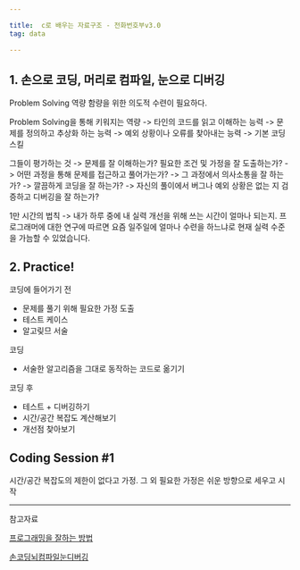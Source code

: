 ```yaml
---

title:  c로 배우는 자료구조 - 전화번호부v3.0
tag: data

---
```





## 1. 손으로 코딩, 머리로 컴파일, 눈으로 디버깅

Problem Solving 역량 함량을 위한 의도적 수련이 필요하다.

Problem Solving을 통해 키워지는 역량
-> 타인의 코드를 읽고 이해하는 능력
-> 문제를 정의하고 추상화 하는 능력
-> 예외 상황이나 오류를 찾아내는 능력
-> 기본 코딩 스킬

그들이 평가하는 것
-> 문제를 잘 이해하는가? 필요한 조건 및 가정을 잘 도출하는가?
-> 어떤 과정을 통해 문제를 접근하고 풀어가는가?
-> 그 과정에서 의사소통을 잘 하는가?
-> 깔끔하게 코딩을 잘 하는가?
-> 자신의 풀이에서 버그나 예외 상황은 없는 지 검증하고 디버깅을 잘 하는가?

1만 시간의 법칙 -> 내가 하루 중에 내 실력 개선을 위해 쓰는 시간이 얼마나 되는지. 프로그래머에 대한 연구에 따르면 요즘 일주일에 얼마나 수련을 하느냐로 현재 실력 수준을 가늠할 수 있었습니다.

## 2. Practice!

코딩에 들어가기 전 
-	문제를 풀기 위해 필요한 가정 도출
-	테스트 케이스
-	알고맂므 서술

코딩
-	서술한 알고리즘을 그대로 동작하는 코드로 옮기기

코딩 후
- 테스트 + 디버깅하기
- 시간/공간 복잡도 계산해보기
- 개선점 찾아보기

## Coding Session #1
시간/공간 복잡도의 제한이 없다고 가정.
그 외 필요한 가정은 쉬운 방향으로 세우고 시작


 


---

참고자료

[프로그래밍을 잘하는 방법]( https://medium.com/@ghilbut/%ED%94%84%EB%A1%9C%EA%B7%B8%EB%9E%98%EB%B0%8D%EC%9D%84-%EC%9E%98%ED%95%98%EB%8A%94-5%EA%B0%80%EC%A7%80-%EB%B0%A9%EB%B2%95-1-%EC%9E%90%EB%A3%8C%EA%B5%AC%EC%A1%B0%EC%99%80-%EC%95%8C%EA%B3%A0%EB%A6%AC%EC%A6%98-%EA%B3%B5%EB%B6%80%ED%95%98%EA%B8%B0-ebf3a3f79ee2)

[손코딩뇌컴파일눈디버깅](https://www.slideshare.net/kwangswei/ss-30510586)
